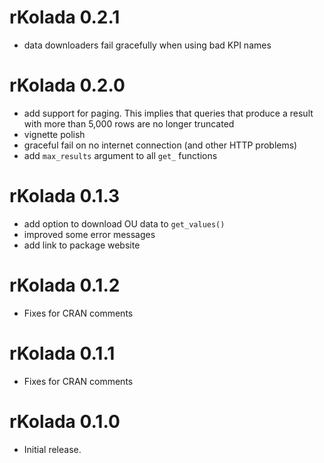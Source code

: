 # rKolada 0.2.1

- data downloaders fail gracefully when using bad KPI names

# rKolada 0.2.0

- add support for paging. This implies that queries that produce a result with more than 5,000 rows are no longer truncated
- vignette polish
- graceful fail on no internet connection (and other HTTP problems)
- add `max_results` argument to all `get_` functions

# rKolada 0.1.3

- add option to download OU data to `get_values()`
- improved some error messages
- add link to package website

# rKolada 0.1.2

- Fixes for CRAN comments

# rKolada 0.1.1

- Fixes for CRAN comments

# rKolada 0.1.0

- Initial release.